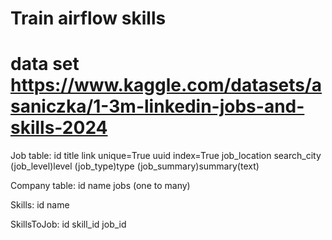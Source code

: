 # Train airflow skills
# data set https://www.kaggle.com/datasets/asaniczka/1-3m-linkedin-jobs-and-skills-2024


Job table:
    id
    title
    link unique=True
    uuid index=True
    job_location
    search_city
    (job_level)level
    (job_type)type
    (job_summary)summary(text)

Company table:
    id
    name
    jobs (one to many)

Skills:
    id
    name

SkillsToJob:
    id
    skill_id
    job_id
